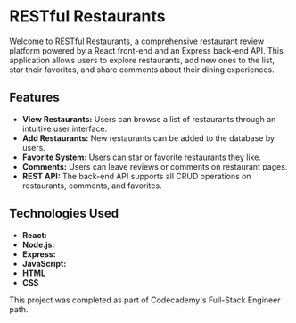 # RESTful Restaurants

Welcome to RESTful Restaurants, a comprehensive restaurant review platform powered by a React front-end and an Express back-end API. This application allows users to explore restaurants, add new ones to the list, star their favorites, and share comments about their dining experiences.

## Features

- **View Restaurants:** Users can browse a list of restaurants through an intuitive user interface.
- **Add Restaurants:** New restaurants can be added to the database by users.
- **Favorite System:** Users can star or favorite restaurants they like.
- **Comments:** Users can leave reviews or comments on restaurant pages.
- **REST API:** The back-end API supports all CRUD operations on restaurants, comments, and favorites.

## Technologies Used

- **React:** 
- **Node.js:** 
- **Express:** 
- **JavaScript:**
- **HTML**
- **CSS**

This project was completed as part of Codecademy's Full-Stack Engineer path.
